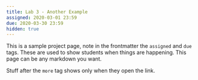 ```yaml
---
title: Lab 3 - Another Example
assigned: 2020-03-01 23:59
due: 2020-03-30 23:59
hidden: true
---
```

This is a sample project page, note in the frontmatter the `assigned` and `due` tags. These are used to show students when things are happening. This page can be any markdown you want.

<!--more-->

Stuff after the `more` tag shows only when they open the link.
